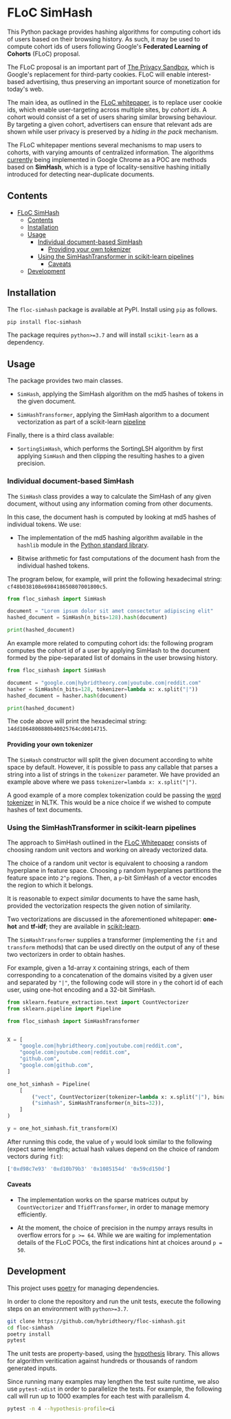 # FLoC SimHash

This Python package provides hashing algorithms for computing cohort ids of users based on their browsing history.
As such, it may be used to compute cohort ids of users following Google's **Federated Learning of Cohorts** (FLoC) proposal.

The FLoC proposal is an important part of [The Privacy Sandbox](https://www.chromium.org/Home/chromium-privacy/privacy-sandbox), which is Google's replacement for third-party cookies.
FLoC will enable interest-based advertising, thus preserving an important source of monetization for today's web.

The main idea, as outlined in the [FLoC whitepaper](https://raw.githubusercontent.com/google/ads-privacy/master/proposals/FLoC/FLOC-Whitepaper-Google.pdf), is to replace user cookie ids, which enable user-targeting across multiple sites, by _cohort ids_.
A cohort would consist of a set of users sharing similar browsing behaviour.
By targeting a given cohort, advertisers can ensure that relevant ads are shown while user privacy is preserved by a _hiding in the pack_ mechanism.

The FLoC whitepaper mentions several mechanisms to map users to cohorts, with varying amounts of centralized information.
The algorithms [currently](https://blog.google/products/ads-commerce/2021-01-privacy-sandbox/) being implemented in Google Chrome as a POC are methods based on **SimHash**, which is a type of locality-sensitive hashing initially introduced for detecting near-duplicate documents.

## Contents

<!-- toc -->

- [FLoC SimHash](#floc-simhash)
  - [Contents](#contents)
  - [Installation](#installation)
  - [Usage](#usage)
    - [Individual document-based SimHash](#individual-document-based-simhash)
      - [Providing your own tokenizer](#providing-your-own-tokenizer)
    - [Using the SimHashTransformer in scikit-learn pipelines](#using-the-simhashtransformer-in-scikit-learn-pipelines)
      - [Caveats](#caveats)
  - [Development](#development)

<!-- tocstop -->

## Installation

The `floc-simhash` package is available at PyPI. Install using `pip` as follows.

```bash
pip install floc-simhash
```

The package requires `python>=3.7` and will install `scikit-learn` as a dependency.

## Usage

The package provides two main classes.

- `SimHash`, applying the SimHash algorithm on the md5 hashes of tokens in the given document.

- `SimHashTransformer`, applying the SimHash algorithm to a document vectorization as part of a scikit-learn [pipeline](https://scikit-learn.org/stable/modules/compose.html#pipeline)

Finally, there is a third class available:

- `SortingSimHash`, which performs the SortingLSH algorithm by first applying `SimHash` and then clipping the resulting hashes to a given precision.

### Individual document-based SimHash

The `SimHash` class provides a way to calculate the SimHash of any given document, without using any information coming from other documents.

In this case, the document hash is computed by looking at md5 hashes of individual tokens.
We use:

- The implementation of the md5 hashing algorithm available in the `hashlib` module in the [Python standard library](https://docs.python.org/3/library/hashlib.html).

- Bitwise arithmetic for fast computations of the document hash from the individual hashed tokens.

The program below, for example, will print the following hexadecimal string: `cf48b038108e698418650807001800c5`.

```python
from floc_simhash import SimHash

document = "Lorem ipsum dolor sit amet consectetur adipiscing elit"
hashed_document = SimHash(n_bits=128).hash(document)

print(hashed_document)
```

An example more related to computing cohort ids:
the following program computes the cohort id of a user by applying SimHash to the document formed by the pipe-separated list of domains in the user browsing history.

```python
from floc_simhash import SimHash

document = "google.com|hybridtheory.com|youtube.com|reddit.com"
hasher = SimHash(n_bits=128, tokenizer=lambda x: x.split("|"))
hashed_document = hasher.hash(document)

print(hashed_document)
```

The code above will print the hexadecimal string: `14dd1064800880b40025764cd0014715`.

#### Providing your own tokenizer

The `SimHash` constructor will split the given document according to white space by default.
However, it is possible to pass any callable that parses a string into a list of strings in the `tokenizer` parameter.
We have provided an example above where we pass `tokenizer=lambda x: x.split("|")`.

A good example of a more complex tokenization could be passing the [word tokenizer](https://www.nltk.org/api/nltk.tokenize.html#nltk.tokenize.word_tokenize) in NLTK.
This would be a nice choice if we wished to compute hashes of text documents.

### Using the SimHashTransformer in scikit-learn pipelines

The approach to SimHash outlined in the [FLoC Whitepaper](https://raw.githubusercontent.com/google/ads-privacy/master/proposals/FLoC/FLOC-Whitepaper-Google.pdf) consists of choosing random unit vectors and working on already vectorized data.

The choice of a random unit vector is equivalent to choosing a random hyperplane in feature space.
Choosing `p` random hyperplanes partitions the feature space into `2^p` regions.
Then, a `p`-bit SimHash of a vector encodes the region to which it belongs.

It is reasonable to expect _similar_ documents to have the same hash, provided the vectorization respects the given notion of similarity.

Two vectorizations are discussed in the aforementioned whitepaper: **one-hot** and **tf-idf**; they are available in [scikit-learn](https://scikit-learn.org/stable/modules/feature_extraction.html#text-feature-extraction).

The `SimHashTransformer` supplies a transformer (implementing the `fit` and `transform` methods) that can be used directly on the output of any of these two vectorizers in order to obtain hashes.

For example, given a 1d-array `X` containing strings, each of them corresponding to a concatenation of the domains visited by a given user and separated by `"|"`, the following code will store in `y` the cohort id of each user, using one-hot encoding and a 32-bit SimHash.

```python
from sklearn.feature_extraction.text import CountVectorizer
from sklearn.pipeline import Pipeline

from floc_simhash import SimHashTransformer


X = [
    "google.com|hybridtheory.com|youtube.com|reddit.com",
    "google.com|youtube.com|reddit.com",
    "github.com",
    "google.com|github.com",
]

one_hot_simhash = Pipeline(
    [
        ("vect", CountVectorizer(tokenizer=lambda x: x.split("|"), binary=True)),
        ("simhash", SimHashTransformer(n_bits=32)),
    ]
)

y = one_hot_simhash.fit_transform(X)
```

After running this code, the value of `y` would look similar to the following (expect same lengths; actual hash values depend on the choice of random vectors during `fit`):

```python
['0xd98c7e93' '0xd10b79b3' '0x1085154d' '0x59cd150d']
```

#### Caveats

- The implementation works on the sparse matrices output by `CountVectorizer` and `TfidfTransformer`, in order to manage memory efficiently.

- At the moment, the choice of precision in the numpy arrays results in overflow errors for `p >= 64`. While we are waiting for implementation details of the FLoC POCs, the first indications hint at choices around `p = 50`.

## Development

This project uses [poetry](https://python-poetry.org/) for managing dependencies.

In order to clone the repository and run the unit tests, execute the following steps on an environment with `python>=3.7`.

```bash
git clone https://github.com/hybridtheory/floc-simhash.git
cd floc-simhash
poetry install
pytest
```

The unit tests are property-based, using the [hypothesis](https://hypothesis.readthedocs.io/en/latest/) library.
This allows for algorithm veritication against hundreds or thousands of random generated inputs.

Since running many examples may lengthen the test suite runtime, we also use `pytest-xdist` in order to parallelize the tests.
For example, the following call will run up to 1000 examples for each test with parallelism 4.

```bash
pytest -n 4 --hypothesis-profile=ci
```
